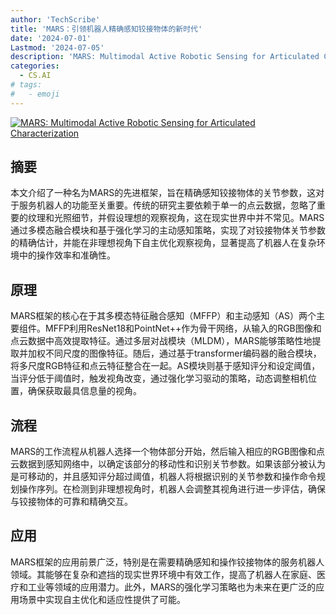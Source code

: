 ```yaml
---
author: 'TechScribe'
title: 'MARS：引领机器人精确感知铰接物体的新时代'
date: '2024-07-01'
Lastmod: '2024-07-05'
description: 'MARS: Multimodal Active Robotic Sensing for Articulated Characterization'
categories:
  - CS.AI
# tags:
#   - emoji
---
```


[![MARS: Multimodal Active Robotic Sensing for Articulated Characterization](https://arxiv-research-1301205113.cos.ap-guangzhou.myqcloud.com/images/2407.01191v1.pdf_0.jpg)](https://arxiv.org/abs/2407.01191v1)

## 摘要

本文介绍了一种名为MARS的先进框架，旨在精确感知铰接物体的关节参数，这对于服务机器人的功能至关重要。传统的研究主要依赖于单一的点云数据，忽略了重要的纹理和光照细节，并假设理想的观察视角，这在现实世界中并不常见。MARS通过多模态融合模块和基于强化学习的主动感知策略，实现了对铰接物体关节参数的精确估计，并能在非理想视角下自主优化观察视角，显著提高了机器人在复杂环境中的操作效率和准确性。<!--more-->

## 原理

MARS框架的核心在于其多模态特征融合感知（MFFP）和主动感知（AS）两个主要组件。MFFP利用ResNet18和PointNet++作为骨干网络，从输入的RGB图像和点云数据中高效提取特征。通过多层对战模块（MLDM），MARS能够策略性地提取并加权不同尺度的图像特征。随后，通过基于transformer编码器的融合模块，将多尺度RGB特征和点云特征整合在一起。AS模块则基于感知评分和设定阈值，当评分低于阈值时，触发视角改变，通过强化学习驱动的策略，动态调整相机位置，确保获取最具信息量的视角。

## 流程

MARS的工作流程从机器人选择一个物体部分开始，然后输入相应的RGB图像和点云数据到感知网络中，以确定该部分的移动性和识别关节参数。如果该部分被认为是可移动的，并且感知评分超过阈值，机器人将根据识别的关节参数和操作命令规划操作序列。在检测到非理想视角时，机器人会调整其视角进行进一步评估，确保与铰接物体的可靠和精确交互。

## 应用

MARS框架的应用前景广泛，特别是在需要精确感知和操作铰接物体的服务机器人领域。其能够在复杂和遮挡的现实世界环境中有效工作，提高了机器人在家庭、医疗和工业等领域的应用潜力。此外，MARS的强化学习策略也为未来在更广泛的应用场景中实现自主优化和适应性提供了可能。